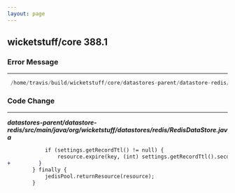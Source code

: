 ```yaml
---
layout: page
---
```

## wicketstuff/core 388.1

### Error Message

---------------------

```java
 /home/travis/build/wicketstuff/core/datastores-parent/datastore-redis/src/main/java/org/wicketstuff/datastores/redis/RedisDataStore.java:[151,1] error: illegal start of expression 
```

### Code Change

---------------------

***datastores-parent/datastore-redis/src/main/java/org/wicketstuff/datastores/redis/RedisDataStore.java***

```diff
			if (settings.getRecordTtl() != null) {
				resource.expire(key, (int) settings.getRecordTtl().seconds());
+		  }
		} finally {
			jedisPool.returnResource(resource);
		}
```